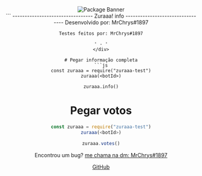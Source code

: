 <div align="center">
<img src="https://nodei.co/npm/zuraaa-info.png?downloads=true&stars=true" alt="Package Banner">
</div>
<div align="center">
```
    ---------------------------------
Zuraaa! info
    ---------------------------------
    Desenvolvido por: MrChrys#1897
    
    Testes feitos por: MrChrys#1897
```
' - '
</div>

# Pegar informação completa
```js
const zuraaa = require("zuraaa-test")
zuraaa(<botId>)

zuraaa.info()
```

# Pegar votos
```js
const zuraaa = require("zuraaa-test")
zuraaa(<botId>)

zuraaa.votes()
```


Encontrou um bug?
[me chama na dm: MrChrys#1897](https://nmpjs.com/package/zuraaa-info)

[GitHub](https://matias.ma/nsfw/)